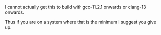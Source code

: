 I cannot actually get this to build with gcc-11.2.1 onwards or clang-13 onwards.

Thus if you are on a system where that is the minimum I suggest you give up.
